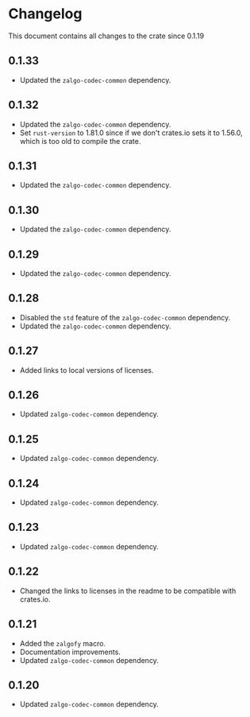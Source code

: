# Changelog

This document contains all changes to the crate since 0.1.19

## 0.1.33

- Updated the `zalgo-codec-common` dependency.

## 0.1.32

- Updated the `zalgo-codec-common` dependency.
- Set `rust-version` to 1.81.0 since if we don't crates.io sets it to 1.56.0,
 which is too old to compile the crate.

## 0.1.31

- Updated the `zalgo-codec-common` dependency.

## 0.1.30

- Updated the `zalgo-codec-common` dependency.

## 0.1.29

- Updated the `zalgo-codec-common` dependency.

## 0.1.28

- Disabled the `std` feature of the `zalgo-codec-common` dependency.
- Updated the `zalgo-codec-common` dependency.

## 0.1.27

- Added links to local versions of licenses.

## 0.1.26

- Updated `zalgo-codec-common` dependency.

## 0.1.25

- Updated `zalgo-codec-common` dependency.

## 0.1.24

- Updated `zalgo-codec-common` dependency.

## 0.1.23

- Updated `zalgo-codec-common` dependency.

## 0.1.22

- Changed the links to licenses in the readme to be compatible with crates.io.

## 0.1.21

- Added the `zalgofy` macro.
- Documentation improvements.
- Updated `zalgo-codec-common` dependency.

## 0.1.20

- Updated `zalgo-codec-common` dependency.
